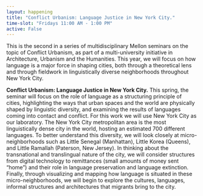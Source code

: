 ```yaml
---
layout: happening
title: "Conflict Urbanism: Language Justice in New York City."
time-slot: "Fridays 11:00 AM - 1:00 PM"
active: False
---
```


This is the second in a series of multidisciplinary Mellon seminars on the topic of Conflict Urbanism, as part of a multi-university initiative in Architecture, Urbanism and the Humanities. This year, we will focus on how language is a major force in shaping cities, both through a theoretical lens and through fieldwork in linguistically diverse neighborhoods throughout New York City.

**Conflict Urbanism: Language Justice in New York City.** This spring, the seminar will focus on the role of language as a structuring principle of cities, highlighting the ways that urban spaces and the world are physically shaped by linguistic diversity, and examining the results of languages coming into contact and conflict. For this work we will use New York City as our laboratory. The New York City metropolitan area is the most linguistically dense city in the world, hosting an estimated 700 different languages. To better understand this diversity, we will look closely at micro-neighborhoods such as Little Senegal (Manhattan), Little Korea (Queens), and Little Ramallah (Paterson, New Jersey). In thinking about the transnational and translingual nature of the city, we will consider structures from digital technology to remittances (small amounts of money sent “home”) and their role in language preservation and language extinction. Finally, through visualizing and mapping how language is situated in these micro-neighborhoods, we will begin to explore the cultures, languages, informal structures and architectures that migrants bring to the city.